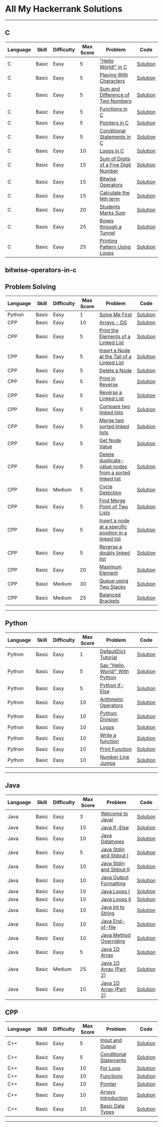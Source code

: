 # All My Hackerrank Solutions

---

## C

| Language | Skill | Difficulty | Max Score | Problem                                                                                                                    | Code                                                                                                                    |
| -------- | ----- | ---------- | --------- | -------------------------------------------------------------------------------------------------------------------------- | ----------------------------------------------------------------------------------------------------------------------- |
| C        | Basic | Easy       | 5         | ["Hello World!" in C](https://www.hackerrank.com/challenges/hello-world-c/problem)                                         | [Solution](https://github.com/ulascan54/coding-challenge/blob/main/hackerrank/c/hello-world-in-c.c)                     |
| C        | Basic | Easy       | 5         | [Playing With Characters](https://www.hackerrank.com/challenges/playing-with-characters/problem)                           | [Solution](https://github.com/ulascan54/coding-challenge/blob/main/hackerrank/c/playing-with-characters.c)              |
| C        | Basic | Easy       | 5         | [Sum and Difference of Two Numbers](https://www.hackerrank.com/challenges/sum-numbers-c/problem)                           | [Solution](https://github.com/ulascan54/coding-challenge/blob/main/hackerrank/c/sum-numbers-c.c)                        |
| C        | Basic | Easy       | 5         | [Functions in C](https://www.hackerrank.com/challenges/functions-in-c/problem)                                             | [Solution](https://github.com/ulascan54/coding-challenge/blob/main/hackerrank/c/functions-in-c.c)                       |
| C        | Basic | Easy       | 5         | [Pointers in C](https://www.hackerrank.com/challenges/pointer-in-c/problem)                                                | [Solution](https://github.com/ulascan54/coding-challenge/blob/main/hackerrank/c/pointer-in-c.c)                         |
| C        | Basic | Easy       | 5         | [Conditional Statements in C](https://www.hackerrank.com/challenges/conditional-statements-in-c/problem)                   | [Solution](https://github.com/ulascan54/coding-challenge/blob/main/hackerrank/c/conditional-statements-in-c.c)          |
| C        | Basic | Easy       | 10        | [Loops in C](https://www.hackerrank.com/challenges/for-loop-in-c/problem)                                                  | [Solution](https://github.com/ulascan54/coding-challenge/blob/main/hackerrank/c/for-loop-in-c.c)                        |
| C        | Basic | Easy       | 15        | [Sum of Digits of a Five Digit Number](https://www.hackerrank.com/challenges/sum-of-digits-of-a-five-digit-number/problem) | [Solution](https://github.com/ulascan54/coding-challenge/blob/main/hackerrank/c/sum-of-digits-of-a-five-digit-number.c) |
| C        | Basic | Easy       | 15        | [Bitwise Operators](https://www.hackerrank.com/challenges/bitwise-operators-in-c/problem)                                  | [Solution](https://github.com/ulascan54/coding-challenge/blob/main/hackerrank/c/bitwise-operators-in-c.c)               |
| C        | Basic | Easy       | 15        | [Calculate the Nth term](https://www.hackerrank.com/challenges/recursion-in-c/problem)                                     | [Solution](https://github.com/ulascan54/coding-challenge/blob/main/hackerrank/c/recursion-in-c.c)                       |
| C        | Basic | Easy       | 20        | [Students Marks Sum](https://www.hackerrank.com/challenges/students-marks-sum/problem)                                     | [Solution](https://github.com/ulascan54/coding-challenge/blob/main/hackerrank/c/students-marks-sum.c)                   |
| C        | Basic | Easy       | 25        | [Boxes through a Tunnel](https://www.hackerrank.com/challenges/too-high-boxes/problem)                                     | [Solution](https://github.com/ulascan54/coding-challenge/blob/main/hackerrank/c/too-high-boxes.c)                       |
| C        | Basic | Easy       | 25        | [Printing Pattern Using Loops](https://www.hackerrank.com/challenges/printing-pattern-2/problem)                           | [Solution](https://github.com/ulascan54/coding-challenge/blob/main/hackerrank/c/printing-pattern-2.c)                   |

## bitwise-operators-in-c

## Problem Solving

| Language | Skill | Difficulty | Max Score | Problem                                                                                                                                                        | Code                                                                                                                                                              |
| -------- | ----- | ---------- | --------- | -------------------------------------------------------------------------------------------------------------------------------------------------------------- | ----------------------------------------------------------------------------------------------------------------------------------------------------------------- |
| Python   | Basic | Easy       | 1         | [Solve Me First](https://www.hackerrank.com/challenges/solve-me-first/problem)                                                                                 | [Solution](https://github.com/ulascan54/coding-challenge/blob/main/hackerrank/problem-solving/solve-me-first.py)                                                  |
| CPP      | Basic | Easy       | 10        | [Arrays - DS](https://www.hackerrank.com/challenges/arrays-ds/problem)                                                                                         | [Solution](https://github.com/ulascan54/coding-challenge/blob/main/hackerrank/problem-solving/arrays-ds.cpp)                                                      |
| CPP      | Basic | Easy       | 5         | [Print the Elements of a Linked List](https://www.hackerrank.com/challenges/print-the-elements-of-a-linked-list/problem)                                       | [Solution](https://github.com/ulascan54/coding-challenge/blob/main/hackerrank/problem-solving/print-the-elements-of-a-linked-list.cpp)                            |
| CPP      | Basic | Easy       | 5         | [Insert a Node at the Tail of a Linked List](https://www.hackerrank.com/challenges/insert-a-node-at-the-tail-of-a-linked-list/problem)                         | [Solution](https://github.com/ulascan54/coding-challenge/blob/main/hackerrank/problem-solving/insert-a-node-at-the-tail-of-a-linked-list.cpp)                     |
| CPP      | Basic | Easy       | 5         | [Delete a Node](https://www.hackerrank.com/challenges/delete-a-node-from-a-linked-list/problem)                                                                | [Solution](https://github.com/ulascan54/coding-challenge/blob/main/hackerrank/problem-solving/delete-a-node-from-a-linked-list.cpp)                               |
| CPP      | Basic | Easy       | 5         | [Print in Reverse](https://www.hackerrank.com/challenges/print-the-elements-of-a-linked-list-in-reverse/problem)                                               | [Solution](https://github.com/ulascan54/coding-challenge/blob/main/hackerrank/problem-solving/print-the-elements-of-a-linked-list-in-reverse.cpp)                 |
| CPP      | Basic | Easy       | 5         | [Reverse a Linked List](https://www.hackerrank.com/challenges/reverse-a-linked-list/problem)                                                                   | [Solution](https://github.com/ulascan54/coding-challenge/blob/main/hackerrank/problem-solving/reverse-a-linked-list.cpp)                                          |
| CPP      | Basic | Easy       | 5         | [Compare two linked lists](https://www.hackerrank.com/challenges/compare-two-linked-lists/problem)                                                             | [Solution](https://github.com/ulascan54/coding-challenge/blob/main/hackerrank/problem-solving/compare-two-linked-lists.cpp)                                       |
| CPP      | Basic | Easy       | 5         | [Merge two sorted linked lists](https://www.hackerrank.com/challenges/merge-two-sorted-linked-lists/problem)                                                   | [Solution](https://github.com/ulascan54/coding-challenge/blob/main/hackerrank/problem-solving/merge-two-sorted-linked-lists.cpp)                                  |
| CPP      | Basic | Easy       | 5         | [Get Node Value](https://www.hackerrank.com/challenges/get-the-value-of-the-node-at-a-specific-position-from-the-tail/problem)                                 | [Solution](https://github.com/ulascan54/coding-challenge/blob/main/hackerrank/problem-solving/get-the-value-of-the-node-at-a-specific-position-from-the-tail.cpp) |
| CPP      | Basic | Easy       | 5         | [Delete duplicate-value nodes from a sorted linked list](https://www.hackerrank.com/challenges/delete-duplicate-value-nodes-from-a-sorted-linked-list/problem) | [Solution](https://github.com/ulascan54/coding-challenge/blob/main/hackerrank/problem-solving/delete-duplicate-value-nodes-from-a-sorted-linked-list.cpp)         |
| CPP      | Basic | Medium     | 5         | [Cycle Detection](https://www.hackerrank.com/challenges/detect-whether-a-linked-list-contains-a-cycle/problem)                                                 | [Solution](https://github.com/ulascan54/coding-challenge/blob/main/hackerrank/problem-solving/detect-whether-a-linked-list-contains-a-cycle.cpp)                  |
| CPP      | Basic | Easy       | 5         | [Find Merge Point of Two Lists](https://www.hackerrank.com/challenges/find-the-merge-point-of-two-joined-linked-lists/problem)                                 | [Solution](https://github.com/ulascan54/coding-challenge/blob/main/hackerrank/problem-solving/find-the-merge-point-of-two-joined-linked-lists.cpp)                |
| CPP      | Basic | Easy       | 5         | [Insert a node at a specific position in a linked list](https://www.hackerrank.com/challenges/insert-a-node-at-a-specific-position-in-a-linked-list/problem)   | [Solution](https://github.com/ulascan54/coding-challenge/blob/main/hackerrank/problem-solving/insert-a-node-at-a-specific-position-in-a-linked-list.cpp)          |
| CPP      | Basic | Easy       | 5         | [Reverse a doubly linked list](https://www.hackerrank.com/challenges/reverse-a-doubly-linked-list/problem)                                                     | [Solution](https://github.com/ulascan54/coding-challenge/blob/main/hackerrank/problem-solving/reverse-a-doubly-linked-list.cpp)                                   |
| CPP      | Basic | Easy       | 20        | [Maximum Element](https://www.hackerrank.com/challenges/maximum-element/problem)                                                                               | [Solution](https://github.com/ulascan54/coding-challenge/blob/main/hackerrank/problem-solving/maximum-element.cpp)                                                |
| CPP      | Basic | Medium     | 30        | [Queue using Two Stacks](https://www.hackerrank.com/challenges/queue-using-two-stacks/problem)                                                                 | [Solution](https://github.com/ulascan54/coding-challenge/blob/main/hackerrank/problem-solving/queue-using-two-stacks.cpp)                                         |
| CPP      | Basic | Medium     | 25        | [Balanced Brackets](https://www.hackerrank.com/challenges/balanced-brackets/problem)                                                                           | [Solution](https://github.com/ulascan54/coding-challenge/blob/main/hackerrank/problem-solving/balanced-brackets.cpp)                                              |

---

## Python

| Language | Skill | Difficulty | Max Score | Problem                                                                                           | Code                                                                                                                 |
| -------- | ----- | ---------- | --------- | ------------------------------------------------------------------------------------------------- | -------------------------------------------------------------------------------------------------------------------- |
| Python   | Basic | Easy       | 1         | [DefaultDict Tutorial](https://www.hackerrank.com/challenges/defaultdict-tutorial/problem)        | [Solution](https://github.com/ulascan54/coding-challenge/blob/main/hackerrank/python/defaultdict-tutorial.py)        |
| Python   | Basic | Easy       | 5         | [Say "Hello, World!" With Python](https://www.hackerrank.com/challenges/py-hello-world/problem)   | [Solution](https://github.com/ulascan54/coding-challenge/blob/main/hackerrank/python/py-hello-world.py)              |
| Python   | Basic | Easy       | 5         | [Python If-Else](https://www.hackerrank.com/challenges/py-if-else/problem)                        | [Solution](https://github.com/ulascan54/coding-challenge/blob/main/hackerrank/python/py-if-else.py)                  |
| Python   | Basic | Easy       | 10        | [Arithmetic Operators](https://www.hackerrank.com/challenges/python-arithmetic-operators/problem) | [Solution](https://github.com/ulascan54/coding-challenge/blob/main/hackerrank/python/python-arithmetic-operators.py) |
| Python   | Basic | Easy       | 10        | [Python: Division](https://www.hackerrank.com/challenges/python-division/problem)                 | [Solution](https://github.com/ulascan54/coding-challenge/blob/main/hackerrank/python/python-division.py)             |
| Python   | Basic | Easy       | 10        | [Loops](https://www.hackerrank.com/challenges/python-loops/problem)                               | [Solution](https://github.com/ulascan54/coding-challenge/blob/main/hackerrank/python/python-loops.py)                |
| Python   | Basic | Easy       | 10        | [Write a function](https://www.hackerrank.com/challenges/write-a-function/problem)                | [Solution](https://github.com/ulascan54/coding-challenge/blob/main/hackerrank/python/write-a-function.py)            |
| Python   | Basic | Easy       | 10        | [Print Function](https://www.hackerrank.com/challenges/python-print/problem)                      | [Solution](https://github.com/ulascan54/coding-challenge/blob/main/hackerrank/python/python-print.py)                |
| Python   | Basic | Easy       | 10        | [Number Line Jumps](https://www.hackerrank.com/challenges/kangaroo/problem)                       | [Solution](https://github.com/ulascan54/coding-challenge/blob/main/hackerrank/python/kangaroo.py)                    |

---

## Java

| Language | Skill | Difficulty | Max Score | Problem                                                                                          | Code                                                                                                                |
| -------- | ----- | ---------- | --------- | ------------------------------------------------------------------------------------------------ | ------------------------------------------------------------------------------------------------------------------- |
| Java     | Basic | Easy       | 3         | [Welcome to Java!](https://www.hackerrank.com/challenges/welcome-to-java/problem)                | [Solution](https://github.com/ulascan54/coding-challenge/blob/main/hackerrank/java/welcome-java.java)               |
| Java     | Basic | Easy       | 10        | [Java If-Else](https://www.hackerrank.com/challenges/java-if-else/problem)                       | [Solution](https://github.com/ulascan54/coding-challenge/blob/main/hackerrank/java/java-if-else.java)               |
| Java     | Basic | Easy       | 10        | [Java Datatypes](https://www.hackerrank.com/challenges/java-datatypes/problem)                   | [Solution](https://github.com/ulascan54/coding-challenge/blob/main/hackerrank/java/java-datatypes.java)             |
| Java     | Basic | Easy       | 5         | [Java Stdin and Stdout I](https://www.hackerrank.com/challenges/java-stdin-and-stdout-1/problem) | [Solution](https://github.com/ulascan54/coding-challenge/blob/main/hackerrank/java/java-stdin-and-stdout-1.java)    |
| Java     | Basic | Easy       | 10        | [Java Stdin and Stdout II](https://www.hackerrank.com/challenges/java-stdin-stdout/problem)      | [Solution](https://github.com/ulascan54/coding-challenge/blob/main/hackerrank/java/java-stdin-stdout.java)          |
| Java     | Basic | Easy       | 10        | [Java Output Formatting](https://www.hackerrank.com/challenges/java-output-formatting/problem)   | [Solution](https://github.com/ulascan54/coding-challenge/blob/main/hackerrank/java/java-output-formatting.java)     |
| Java     | Basic | Easy       | 10        | [Java Loops I](https://www.hackerrank.com/challenges/java-loops-i/problem)                       | [Solution](https://github.com/ulascan54/coding-challenge/blob/main/hackerrank/java/java-loops-i.java)               |
| Java     | Basic | Easy       | 10        | [Java Loops II](https://www.hackerrank.com/challenges/java-loops/problem)                        | [Solution](https://github.com/ulascan54/coding-challenge/blob/main/hackerrank/java/java-loops.java)                 |
| Java     | Basic | Easy       | 10        | [Java Int to String](https://www.hackerrank.com/challenges/java-int-to-string/problem)           | [Solution](https://github.com/ulascan54/coding-challenge/blob/main/hackerrank/java/java-int-to-string.java)         |
| Java     | Basic | Easy       | 10        | [Java End-of-file](https://www.hackerrank.com/challenges/java-end-of-file/problem)               | [Solution](https://github.com/ulascan54/coding-challenge/blob/main/hackerrank/java/java-end-of-file.java)           |
| Java     | Basic | Easy       | 10        | [Java Method Overriding](https://www.hackerrank.com/challenges/java-method-overriding/problem)   | [Solution](https://github.com/ulascan54/coding-challenge/blob/main/hackerrank/java/java-method-overriding.java)     |
| Java     | Basic | Easy       | 5         | [Java 1D Array](https://www.hackerrank.com/challenges/java-1d-array-introduction/problem)        | [Solution](https://github.com/ulascan54/coding-challenge/blob/main/hackerrank/java/java-1d-array-introduction.java) |
| Java     | Basic | Medium     | 25        | [Java 1D Array (Part 2)](https://www.hackerrank.com/challenges/java-1d-array/problem)            | [Solution](https://github.com/ulascan54/coding-challenge/blob/main/hackerrank/java/java-1d-array.java)              |
| Java     | Basic | Easy       | 10        | [Java 1D Array (Part 2)](https://www.hackerrank.com/challenges/java-negative-subarray/problem)   | [Solution](https://github.com/ulascan54/coding-challenge/blob/main/hackerrank/java/java-negative-subarray.java)     |

## CPP

| Language | Skill | Difficulty | Max Score | Problem                                                                                                | Code                                                                                                                  |
| -------- | ----- | ---------- | --------- | ------------------------------------------------------------------------------------------------------ | --------------------------------------------------------------------------------------------------------------------- |
| C++      | Basic | Easy       | 5         | [Input and Output](https://www.hackerrank.com/challenges/cpp-input-and-output/problem)                 | [Solution](https://github.com/ulascan54/coding-challenge/blob/main/hackerrank/cpp/cpp-input-and-output.cpp)           |
| C++      | Basic | Easy       | 5         | [Conditional Statements](https://www.hackerrank.com/challenges/c-tutorial-conditional-if-else/problem) | [Solution](https://github.com/ulascan54/coding-challenge/blob/main/hackerrank/cpp/c-tutorial-conditional-if-else.cpp) |
| C++      | Basic | Easy       | 10        | [For Loop](https://www.hackerrank.com/challenges/c-tutorial-for-loop/problem)                          | [Solution](https://github.com/ulascan54/coding-challenge/blob/main/hackerrank/cpp/c-tutorial-for-loop.cpp)            |
| C++      | Basic | Easy       | 10        | [Functions](https://www.hackerrank.com/challenges/c-tutorial-functions/problem)                        | [Solution](https://github.com/ulascan54/coding-challenge/blob/main/hackerrank/cpp/c-tutorial-functions.cpp)           |
| C++      | Basic | Easy       | 10        | [Pointer](https://www.hackerrank.com/challenges/c-tutorial-pointer/problem)                            | [Solution](https://github.com/ulascan54/coding-challenge/blob/main/hackerrank/cpp/c-tutorial-pointer.cpp)             |
| C++      | Basic | Easy       | 10        | [Arrays Introduction](https://www.hackerrank.com/challenges/arrays-introduction/problem)               | [Solution](https://github.com/ulascan54/coding-challenge/blob/main/hackerrank/cpp/arrays-introduction.cpp)            |
| C++      | Basic | Easy       | 10        | [Basic Data Types](https://www.hackerrank.com/challenges/c-tutorial-basic-data-types/problem)          | [Solution](https://github.com/ulascan54/coding-challenge/blob/main/hackerrank/cpp/c-tutorial-basic-data-types.cpp)    |

---
